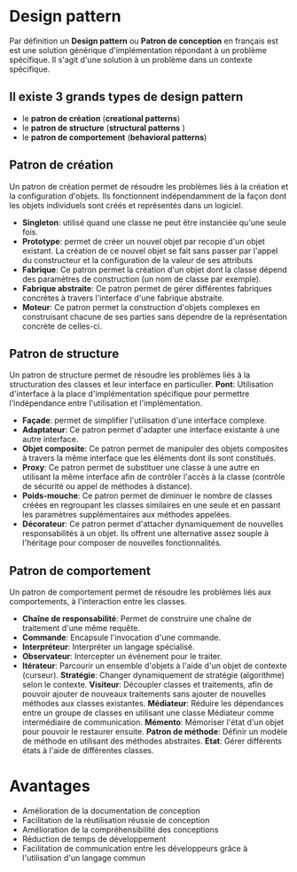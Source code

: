 # Design pattern

Par définition un **Design pattern** ou **Patron de conception** en français est est une solution générique d'implémentation répondant à un problème spécifique. Il s'agit d'une solution à un problème dans un contexte spécifique.

## Il existe 3 grands types de design pattern

- le **patron de création** (**creational patterns**) 
- le **patron de structure**  (**structural patterns** )
- le **patron de comportement** (**behavioral patterns**) 

## Patron de création
Un patron de création permet de résoudre les problèmes liés à la création et la configuration d'objets. Ils fonctionnent indépendamment de la façon dont les objets individuels sont créés et représentés dans un logiciel.
- **Singleton**:  utilisé quand une classe ne peut être instanciée qu'une seule fois.
- **Prototype**:  permet de créer un nouvel objet par recopie d'un objet existant. La création de ce nouvel objet se fait sans passer par l'appel du constructeur et la configuration de la valeur de ses attributs
- **Fabrique**: Ce patron permet la création d'un objet dont la classe dépend des paramètres de construction (un nom de classe par exemple).
- **Fabrique abstraite**: Ce patron permet de gérer différentes fabriques concrètes à travers l'interface d'une fabrique abstraite.
- **Moteur**: Ce patron permet la construction d'objets complexes en construisant chacune de ses parties sans dépendre de la représentation concrète de celles-ci.

## Patron de structure
Un patron de structure permet de résoudre les problèmes liés à la structuration des classes et leur interface en particulier.
**Pont**:  Utilisation d'interface à la place d'implémentation spécifique pour permettre l'indépendance entre l'utilisation et l'implémentation.
- **Façade**:    permet de simplifier l'utilisation d'une interface complexe.
- **Adaptateur**:  Ce patron permet d'adapter une interface existante à une autre interface.
- **Objet composite**: Ce patron permet de manipuler des objets composites à travers la même interface que les éléments dont ils sont constitués.
- **Proxy**: Ce patron permet de substituer une classe à une autre en utilisant la même interface afin de contrôler l'accès à la classe (contrôle de sécurité ou appel de méthodes à distance).
- **Poids-mouche**: Ce patron permet de diminuer le nombre de classes créées en regroupant les classes similaires en une seule et en passant les paramètres supplémentaires aux méthodes appelées.
- **Décorateur**: Ce patron permet d'attacher dynamiquement de nouvelles responsabilités à un objet. Ils offrent une alternative assez souple à l'héritage pour composer de nouvelles fonctionnalités.

## Patron de comportement
Un patron de comportement permet de résoudre les problèmes liés aux comportements, à l'interaction entre les classes.
- **Chaîne de responsabilité**:  Permet de construire une chaîne de traitement d'une même requête.
- **Commande**:  Encapsule l'invocation d'une commande.
- **Interpréteur**: Interpréter un langage spécialisé.
- **Observateur**: Intercepter un événement pour le traiter.
- **Itérateur**: Parcourir un ensemble d'objets à l'aide d'un objet de contexte (curseur).
**Stratégie**: Changer dynamiquement de stratégie (algorithme) selon le contexte.
**Visiteur**: Découpler classes et traitements, afin de pouvoir ajouter de nouveaux traitements sans ajouter de nouvelles méthodes aux classes existantes.
**Médiateur**: Réduire les dépendances entre un groupe de classes en utilisant une classe Médiateur comme intermédiaire de communication.
**Mémento**: Mémoriser l'état d'un objet pour pouvoir le restaurer ensuite.
**Patron de méthode**: Définir un modèle de méthode en utilisant des méthodes abstraites.
**Etat**: Gérer différents états à l'aide de différentes classes.

# Avantages

- Amélioration de la documentation de conception
- Facilitation de la réutilisation réussie de conception
- Amélioration de la compréhensibilité des conceptions
- Réduction de temps de développement
- Facilitation de communication entre les développeurs grâce à l'utilisation d'un langage commun  
